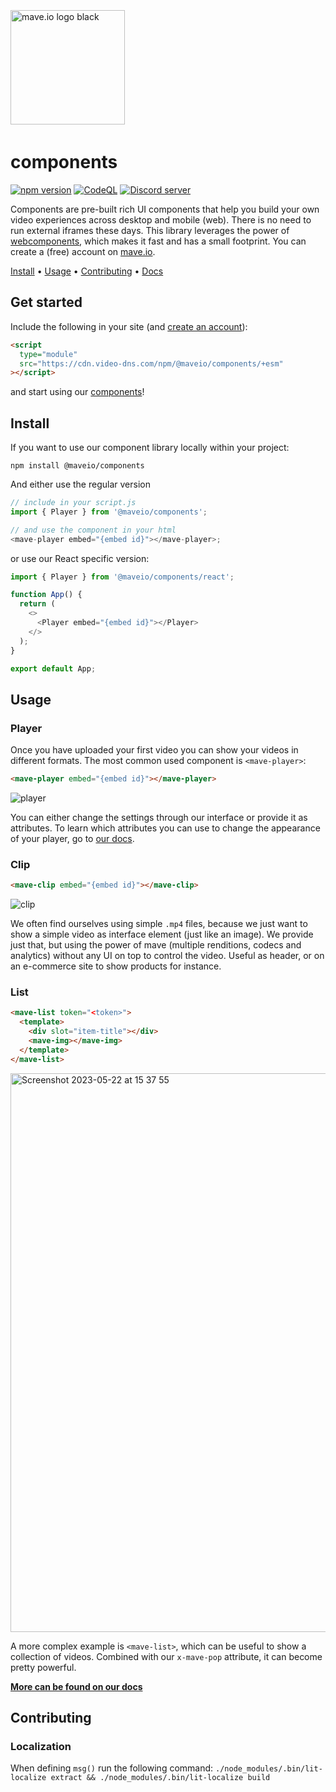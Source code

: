 <div>
<br />
<p style="padding: 4px 0;">
  <a href="https://mave.io">
    <picture>
      <source srcset="https://mave.io/images/logo_white.svg" media="(prefers-color-scheme: dark)">
      <img src="https://mave.io/images/logo.svg"  alt="mave.io logo black" style="width: 183px;">
    </picture>
  </a>
</p>

# components

[![npm version](https://img.shields.io/npm/v/%40maveio%2Fcomponents?color=5850ec)](https://www.npmjs.com/package/@maveio/components)
[![CodeQL](https://img.shields.io/github/actions/workflow/status/maveio/components/github-code-scanning%2Fcodeql?label=CodeQL&color=5850ec)](https://github.com/maveio/components/actions/workflows/github-code-scanning/codeql)
[![Discord server](https://img.shields.io/badge/Discord-mave.io-5850ec)](https://discord.gg/SBCKwnwHkC)

Components are pre-built rich UI components that help you build your own video experiences across desktop and mobile (web). There is no need to run external iframes these days. This library leverages the power of [webcomponents](https://developer.mozilla.org/en-US/docs/Web/API/Web_components), which makes it fast and has a small footprint. You can create a (free) account on [mave.io](https://mave.io).

[Install](#install) •
[Usage](#usage) •
[Contributing](#contributing) •
[Docs](https://mave.io/docs/)

## Get started

Include the following in your site (and [create an account](https://app.mave.io/signup)):

```html
<script
  type="module"
  src="https://cdn.video-dns.com/npm/@maveio/components/+esm"
></script>
```

and start using our [components](#usage)!

## Install

If you want to use our component library locally within your project:

```
npm install @maveio/components
```

And either use the regular version

```js
// include in your script.js
import { Player } from '@maveio/components';

// and use the component in your html
<mave-player embed="{embed id}"></mave-player>;
```

or use our React specific version:

```js
import { Player } from '@maveio/components/react';

function App() {
  return (
    <>
      <Player embed="{embed id}"></Player>
    </>
  );
}

export default App;
```

## Usage

### Player

Once you have uploaded your first video you can show your videos in different formats. The most common used component is `<mave-player>`:

```html
<mave-player embed="{embed id}"></mave-player>
```

![player](https://github.com/maveio/components/assets/238946/bbf3a4d2-7172-4bfb-8b24-0f863492a5e5)

You can either change the settings through our interface or provide it as attributes. To learn which attributes you can use to change the appearance of your player, go to [our docs](https://docs.mave.io).

### Clip

```html
<mave-clip embed="{embed id}"></mave-clip>
```

![clip](https://github.com/maveio/components/assets/238946/a3fd8d44-eb67-401a-b3f9-ecccbc0c15f3)

We often find ourselves using simple `.mp4` files, because we just want to show a simple video as interface element (just like an image). We provide just that, but using the power of mave (multiple renditions, codecs and analytics) without any UI on top to control the video. Useful as header, or on an e-commerce site to show products for instance.

### List

```html
<mave-list token="<token>">
  <template>
    <div slot="item-title"></div>
    <mave-img></mave-img>
  </template>
</mave-list>
```

<img width="894" alt="Screenshot 2023-05-22 at 15 37 55" src="https://github.com/maveio/components/assets/238946/aa7b04e0-01f1-4ac2-976d-3dfe4157a809">

A more complex example is `<mave-list>`, which can be useful to show a collection of videos. Combined with our `x-mave-pop` attribute, it can become pretty powerful.

[**More can be found on our docs**](https://mave.io/docs/)

## Contributing

### Localization

When defining `msg()` run the following command: `./node_modules/.bin/lit-localize extract && ./node_modules/.bin/lit-localize build`
